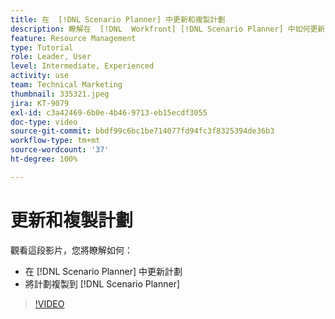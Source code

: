 ```yaml
---
title: 在  [!DNL Scenario Planner] 中更新和複製計劃
description: 瞭解在  [!DNL  Workfront] [!DNL Scenario Planner] 中如何更新或複製計劃。
feature: Resource Management
type: Tutorial
role: Leader, User
level: Intermediate, Experienced
activity: use
team: Technical Marketing
thumbnail: 335321.jpeg
jira: KT-9079
exl-id: c3a42469-6b0e-4b46-9713-eb15ecdf3055
doc-type: video
source-git-commit: bbdf99c6bc1be714077fd94fc3f8325394de36b3
workflow-type: tm+mt
source-wordcount: '37'
ht-degree: 100%

---
```


# 更新和複製計劃

觀看這段影片，您將瞭解如何：

* 在 [!DNL Scenario Planner] 中更新計劃
* 將計劃複製到 [!DNL Scenario Planner]

>[!VIDEO](https://video.tv.adobe.com/v/335321/?quality=12&learn=on&enablevpops=1)
